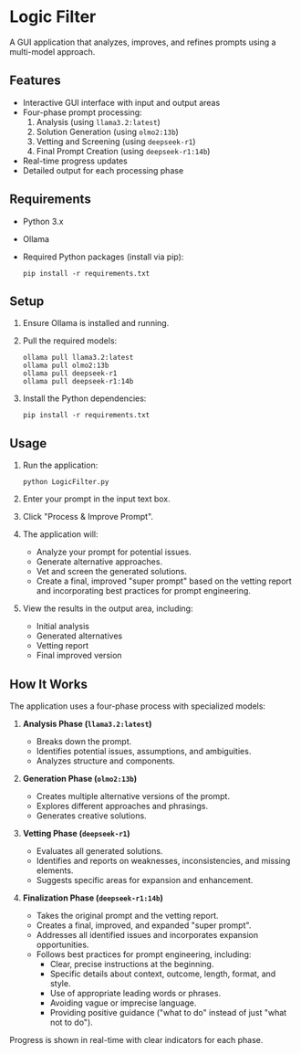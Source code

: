 # Logic Filter

A GUI application that analyzes, improves, and refines prompts using a
multi-model approach.

## Features

- Interactive GUI interface with input and output areas
- Four-phase prompt processing:
  1. Analysis (using `llama3.2:latest`)
  2. Solution Generation (using `olmo2:13b`)
  3. Vetting and Screening (using `deepseek-r1`)
  4. Final Prompt Creation (using `deepseek-r1:14b`)
- Real-time progress updates
- Detailed output for each processing phase

## Requirements

- Python 3.x
- Ollama
- Required Python packages (install via pip):

  ```
  pip install -r requirements.txt
  ```

## Setup

1. Ensure Ollama is installed and running.
2. Pull the required models:

   ```
   ollama pull llama3.2:latest
   ollama pull olmo2:13b
   ollama pull deepseek-r1
   ollama pull deepseek-r1:14b
   ```

3. Install the Python dependencies:

   ```
   pip install -r requirements.txt
   ```

## Usage

1. Run the application:

   ```
   python LogicFilter.py
   ```

2. Enter your prompt in the input text box.
3. Click "Process & Improve Prompt".
4. The application will:
   - Analyze your prompt for potential issues.
   - Generate alternative approaches.
   - Vet and screen the generated solutions.
   - Create a final, improved "super prompt" based on the vetting report and
     incorporating best practices for prompt engineering.
5. View the results in the output area, including:
   - Initial analysis
   - Generated alternatives
   - Vetting report
   - Final improved version

## How It Works

The application uses a four-phase process with specialized models:

1. **Analysis Phase (`llama3.2:latest`)**

   - Breaks down the prompt.
   - Identifies potential issues, assumptions, and ambiguities.
   - Analyzes structure and components.

2. **Generation Phase (`olmo2:13b`)**

   - Creates multiple alternative versions of the prompt.
   - Explores different approaches and phrasings.
   - Generates creative solutions.

3. **Vetting Phase (`deepseek-r1`)**

   - Evaluates all generated solutions.
   - Identifies and reports on weaknesses, inconsistencies, and missing
     elements.
   - Suggests specific areas for expansion and enhancement.

4. **Finalization Phase (`deepseek-r1:14b`)**
   - Takes the original prompt and the vetting report.
   - Creates a final, improved, and expanded "super prompt".
   - Addresses all identified issues and incorporates expansion opportunities.
   - Follows best practices for prompt engineering, including:
     - Clear, precise instructions at the beginning.
     - Specific details about context, outcome, length, format, and style.
     - Use of appropriate leading words or phrases.
     - Avoiding vague or imprecise language.
     - Providing positive guidance ("what to do" instead of just "what not to
       do").

Progress is shown in real-time with clear indicators for each phase.
